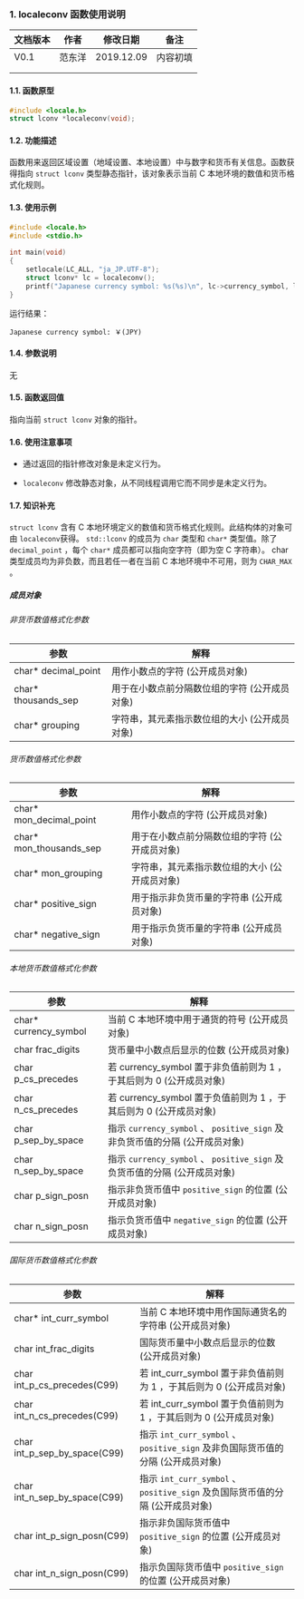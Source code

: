 

### 1. localeconv  函数使用说明





| 文档版本 | 作者   | 修改日期   | 备注     |
| -------- | ------ | ---------- | -------- |
| V0.1     | 范东洋 | 2019.12.09 | 内容初填 |
|          |        |            |          |
|          |        |            |          |





#### 1.1. 函数原型

```c
#include <locale.h>
struct lconv *localeconv(void);
```



#### 1.2. 功能描述

函数用来返回区域设置（地域设置、本地设置）中与数字和货币有关信息。函数获得指向 `struct lconv` 类型静态指针，该对象表示当前 C 本地环境的数值和货币格式化规则。





#### 1.3. 使用示例

```c
#include <locale.h>
#include <stdio.h>
 
int main(void)
{
    setlocale(LC_ALL, "ja_JP.UTF-8");
    struct lconv* lc = localeconv();
    printf("Japanese currency symbol: %s(%s)\n", lc->currency_symbol, lc->int_curr_symbol);
}
```

运行结果：

```
Japanese currency symbol: ￥(JPY)
```







#### 1.4. 参数说明
无







#### 1.5. 函数返回值

指向当前 `struct lconv` 对象的指针。







#### 1.6. 使用注意事项

-  通过返回的指针修改对象是未定义行为。 

-  `localeconv` 修改静态对象，从不同线程调用它而不同步是未定义行为。 



#### 1.7. 知识补充

`struct lconv`  含有 C 本地环境定义的数值和货币格式化规则。此结构体的对象可由 `localeconv`获得。 `std::lconv` 的成员为 `char` 类型和 `char*` 类型值。除了 `decimal_point` ，每个 `char*` 成员都可以指向空字符（即为空 C 字符串）。 char 类型成员均为非负数，而且若任一者在当前 C 本地环境中不可用，则为 `CHAR_MAX` 。 

##### 成员对象

######  非货币数值格式化参数

|参数 | 解释              |
| ------------------- | ---------------------------------------------- |
| char* decimal_point | 用作小数点的字符  (公开成员对象)               |
| char* thousands_sep | 用于在小数点前分隔数位组的字符  (公开成员对象) |
| char* grouping      | 字符串，其元素指示数位组的大小  (公开成员对象) |




######  货币数值格式化参数
|参数 | 解释              |
| ----------------------- | ---------------------------------------------- |
| char* mon_decimal_point | 用作小数点的字符  (公开成员对象)               |
| char* mon_thousands_sep | 用于在小数点前分隔数位组的字符  (公开成员对象) |
| char* mon_grouping      | 字符串，其元素指示数位组的大小  (公开成员对象) |
| char* positive_sign     | 用于指示非负货币量的字符串  (公开成员对象)     |
| char* negative_sign     | 用于指示负货币量的字符串  (公开成员对象)       |



######  本地货币数值格式化参数
|参数 | 解释              |
| --------------------- | ------------------------------------------------------------ |
| char* currency_symbol | 当前 C 本地环境中用于通货的符号  (公开成员对象)              |
| char frac_digits      | 货币量中小数点后显示的位数  (公开成员对象)                   |
| char p_cs_precedes    | 若 currency_symbol 置于非负值前则为 1 ，于其后则为 0  (公开成员对象) |
| char n_cs_precedes    | 若 currency_symbol 置于负值前则为 1 ，于其后则为 0  (公开成员对象) |
| char p_sep_by_space   | 指示 `currency_symbol` 、 `positive_sign` 及非负货币值的分隔  (公开成员对象) |
| char n_sep_by_space   | 指示 `currency_symbol` 、 `positive_sign` 及负货币值的分隔  (公开成员对象) |
| char p_sign_posn      | 指示非负货币值中 `positive_sign` 的位置  (公开成员对象)      |
| char n_sign_posn      | 指示负货币值中 `negative_sign` 的位置  (公开成员对象)        |




######  国际货币数值格式化参数
|参数 | 解释              |
| ---------------------------- | ------------------------------------------------------------ |
| char* int_curr_symbol        | 当前 C 本地环境中用作国际通货名的字符串  (公开成员对象)      |
| char int_frac_digits         | 国际货币量中小数点后显示的位数  (公开成员对象)               |
| char int_p_cs_precedes(C99)  | 若 int_curr_symbol 置于非负值前则为 1 ，于其后则为 0  (公开成员对象) |
| char int_n_cs_precedes(C99)  | 若 int_curr_symbol 置于负值前则为 1 ，于其后则为 0  (公开成员对象) |
| char int_p_sep_by_space(C99) | 指示 `int_curr_symbol` 、 `positive_sign` 及非负国际货币值的分隔  (公开成员对象) |
| char int_n_sep_by_space(C99) | 指示 `int_curr_symbol` 、 `positive_sign` 及负国际货币值的分隔  (公开成员对象) |
| char int_p_sign_posn(C99)    | 指示非负国际货币值中 `positive_sign` 的位置  (公开成员对象)  |
| char int_n_sign_posn(C99)    | 指示负国际货币值中 `positive_sign` 的位置  (公开成员对象)    |